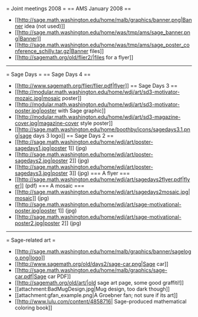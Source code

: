 = Joint meetings 2008 =
== AMS January 2008 ==
 * [[http://sage.math.washington.edu/home/malb/graphics/banner.png|Banner idea (not used)]]
 * [[http://sage.math.washington.edu/home/was/tmp/ams/sage_banner.png|Banner]]
 * [[http://sage.math.washington.edu/home/was/tmp/ams/sage_poster_conference_schilly.tar.gz|Banner files]]
 * [[http://sagemath.org/old/flier2/|files for a flyer]]
----
= Sage Days =
== Sage Days 4 ==
 * [[http://www.sagemath.org/flier/flier.pdf|flyer]]
== Sage Days 3 ==
 * [[http://modular.math.washington.edu/home/wdj/art/sd3-motivator-mozaic.jpg|mosaic poster]]
 * [[http://modular.math.washington.edu/home/wdj/art/sd3-motivator-poster.jpg|poster with Sage graphic]]
 * [[http://modular.math.washington.edu/home/wdj/art/sd3-magazine-cover.jpg|magazine-cover style poster]]
 * [[http://sage.math.washington.edu/home/boothby/icons/sagedays3.1.png|sage days 3 logo]]
== Sage Days 2 ==
 * [[http://sage.math.washington.edu/home/wdj/art/poster-sagedays1.jpg|poster 1]] (jpg)
 * [[http://sage.math.washington.edu/home/wdj/art/poster-sagedays2.jpg|poster 2]] (jpg)
 * [[http://sage.math.washington.edu/home/wdj/art/poster-sagedays3.jpg|poster 3]] (jpg)
=== A flyer ===
 * [[http://sage.math.washington.edu/home/wdj/art/sagedays2flyer.pdf|flyer]]  (pdf)
=== A mosaic ===
 * [[http://sage.math.washington.edu/home/wdj/art/sagedays2mosaic.jpg|mosaic]] (jpg)
 * [[http://sage.math.washington.edu/home/wdj/art/sage-motivational-poster.jpg|poster 1]] (jpg)
 * [[http://sage.math.washington.edu/home/wdj/art/sage-motivational-poster2.jpg|poster 2]] (jpg)
----
= Sage-related art =
 * [[http://sage.math.washington.edu/home/malb/graphics/banner/sagelogo.png|logo]]
 * [[http://www.sagemath.org/old/days2/sage-car.png|Sage car]]
 * [[http://sage.math.washington.edu/home/malb/graphics/sage-car.pdf|Sage car PDF]]
 * [[http://sagemath.org/old/art/|old sage art page, some good graffiti!]]
 * [[attachment:BadMugDesign.jpg|Mug design, too dark though]]
 * [[attachment:gfan_example.png|A Groebner fan; not sure if its art]]
 * [[http://www.lulu.com/content/4858716| Sage-produced mathematical coloring book]]
